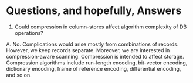 # Questions, and hopefully, Answers

1. Could compression in column-stores affect algorithm complexity of DB operations?

A. No. Complications would arise mostly from combinations of records. However, we keep records separate. Moreover, we are interested in compression-aware scanning. Compression is intended to affect storage. Compression algorithms include run-length encoding, bit-vector encoding, dictionary encoding, frame of reference encoding, differential encoding, and so on.
